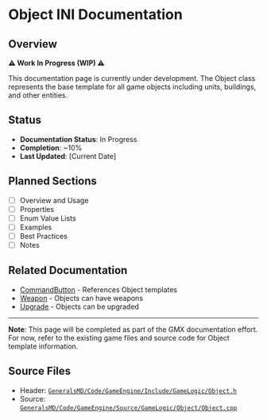 # Object INI Documentation

## Overview

**⚠️ Work In Progress (WIP) ⚠️**

This documentation page is currently under development. The Object class represents the base template for all game objects including units, buildings, and other entities.

## Status

- **Documentation Status**: In Progress
- **Completion**: ~10%
- **Last Updated**: [Current Date]

## Planned Sections

- [ ] Overview and Usage
- [ ] Properties
- [ ] Enum Value Lists
- [ ] Examples
- [ ] Best Practices
- [ ] Notes

## Related Documentation

- [CommandButton](CommandButton.md) - References Object templates
- [Weapon](Weapon.md) - Objects can have weapons
- [Upgrade](Upgrade.md) - Objects can be upgraded

---

**Note**: This page will be completed as part of the GMX documentation effort. For now, refer to the existing game files and source code for Object template information.

## Source Files

- Header: [`GeneralsMD/Code/GameEngine/Include/GameLogic/Object.h`](../GeneralsMD/Code/GameEngine/Include/GameLogic/Object.h)
- Source: [`GeneralsMD/Code/GameEngine/Source/GameLogic/Object/Object.cpp`](../GeneralsMD/Code/GameEngine/Source/GameLogic/Object/Object.cpp)
